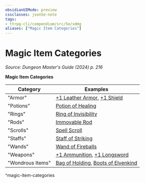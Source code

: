 ```yaml
---
obsidianUIMode: preview
cssclasses: json5e-note
tags:
- ttrpg-cli/compendium/src/5e/xdmg
aliases: ["Magic Item Categories"]
---
```

# Magic Item Categories
*Source: Dungeon Master's Guide (2024) p. 216* 

**Magic Item Categories**

| Category | Examples |
|----------|----------|
| "Armor" | [+1 Leather Armor](Misc%20Files/CLI/compendium/items/1-armor-xdmg.md), [+1 Shield](Misc%20Files/CLI/compendium/items/1-shield-xdmg.md) |
| "Potions" | [Potion of Healing](Misc%20Files/CLI/compendium/items/potion-of-healing-xdmg.md) |
| "Rings" | [Ring of Invisibility](Misc%20Files/CLI/compendium/items/ring-of-invisibility-xdmg.md) |
| "Rods" | [Immovable Rod](Misc%20Files/CLI/compendium/items/immovable-rod-xdmg.md) |
| "Scrolls" | [Spell Scroll](Misc%20Files/CLI/compendium/items/spell-scroll-xdmg.md) |
| "Staffs" | [Staff of Striking](Misc%20Files/CLI/compendium/items/staff-of-striking-xdmg.md) |
| "Wands" | [Wand of Fireballs](Misc%20Files/CLI/compendium/items/wand-of-fireballs-xdmg.md) |
| "Weapons" | [+1 Ammunition](Misc%20Files/CLI/compendium/items/1-ammunition-xdmg.md), [+1 Longsword](Misc%20Files/CLI/compendium/items/1-weapon-xdmg.md) |
| "Wondrous Items" | [Bag of Holding](Misc%20Files/CLI/compendium/items/bag-of-holding-xdmg.md), [Boots of Elvenkind](Misc%20Files/CLI/compendium/items/boots-of-elvenkind-xdmg.md) |
^magic-item-categories